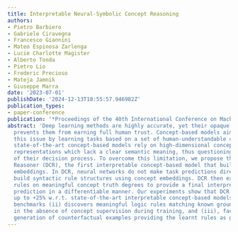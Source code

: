 ```yaml
---
title: Interpretable Neural-Symbolic Concept Reasoning
authors:
- Pietro Barbiero
- Gabriele Ciravegna
- Francesco Giannini
- Mateo Espinosa Zarlenga
- Lucie Charlotte Magister
- Alberto Tonda
- Pietro Lio
- Frederic Precioso
- Mateja Jamnik
- Giuseppe Marra
date: '2023-07-01'
publishDate: '2024-12-13T18:55:57.946982Z'
publication_types:
- paper-conference
publication: '*Proceedings of the 40th International Conference on Machine Learning*'
abstract: 'Deep learning methods are highly accurate, yet their opaque decision process
  prevents them from earning full human trust. Concept-based models aim to address
  this issue by learning tasks based on a set of human-understandable concepts. However,
  state-of-the-art concept-based models rely on high-dimensional concept embedding
  representations which lack a clear semantic meaning, thus questioning the interpretability
  of their decision process. To overcome this limitation, we propose the Deep Concept
  Reasoner (DCR), the first interpretable concept-based model that builds upon concept
  embeddings. In DCR, neural networks do not make task predictions directly, but they
  build syntactic rule structures using concept embeddings. DCR then executes these
  rules on meaningful concept truth degrees to provide a final interpretable and semantically-consistent
  prediction in a differentiable manner. Our experiments show that DCR: (i) improves
  up to +25% w.r.t. state-of-the-art interpretable concept-based models on challenging
  benchmarks (ii) discovers meaningful logic rules matching known ground truths even
  in the absence of concept supervision during training, and (iii), facilitates the
  generation of counterfactual examples providing the learnt rules as guidance.'
---
```

